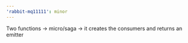 ```yaml
---
'rabbit-mq11111': minor
---
```


Two functions -> micro/saga -> it creates the consumers and returns an emitter
